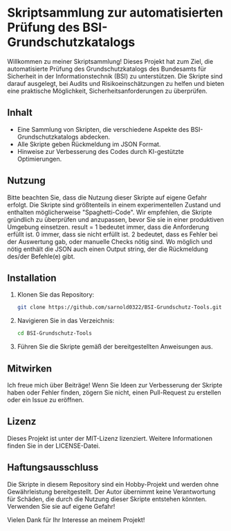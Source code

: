 # Skriptsammlung zur automatisierten Prüfung des BSI-Grundschutzkatalogs

Willkommen zu meiner Skriptsammlung! Dieses Projekt hat zum Ziel, die automatisierte Prüfung des Grundschutzkatalogs des Bundesamts für Sicherheit in der Informationstechnik (BSI) zu unterstützen. Die Skripte sind darauf ausgelegt, bei Audits und Risikoeinschätzungen zu helfen und bieten eine praktische Möglichkeit, Sicherheitsanforderungen zu überprüfen.

## Inhalt

- Eine Sammlung von Skripten, die verschiedene Aspekte des BSI-Grundschutzkatalogs abdecken.
- Alle Skripte geben Rückmeldung im JSON Format. 
- Hinweise zur Verbesserung des Codes durch KI-gestützte Optimierungen.

## Nutzung

Bitte beachten Sie, dass die Nutzung dieser Skripte auf eigene Gefahr erfolgt. Die Skripte sind größtenteils in einem experimentellen Zustand und enthalten möglicherweise "Spaghetti-Code". Wir empfehlen, die Skripte gründlich zu überprüfen und anzupassen, bevor Sie sie in einer produktiven Umgebung einsetzen.
result = 1 bedeutet immer, dass die Anforderung erfüllt ist. 0 immer, dass sie nicht erfüllt ist. 2 bedeutet, dass es Fehler bei der Auswertung gab, oder manuelle Checks nötig sind. 
Wo möglich und nötig enthält die JSON auch einen Output string, der die Rückmeldung des/der Befehle(e) gibt.

## Installation

1. Klonen Sie das Repository:
   ```bash
   git clone https://github.com/sarnold0322/BSI-Grundschutz-Tools.git
   ```
2. Navigieren Sie in das Verzeichnis:
   ```bash
   cd BSI-Grundschutz-Tools
   ```
3. Führen Sie die Skripte gemäß der bereitgestellten Anweisungen aus.

## Mitwirken

Ich freue mich über Beiträge! Wenn Sie Ideen zur Verbesserung der Skripte haben oder Fehler finden, zögern Sie nicht, einen Pull-Request zu erstellen oder ein Issue zu eröffnen.

## Lizenz

Dieses Projekt ist unter der MIT-Lizenz lizenziert. Weitere Informationen finden Sie in der LICENSE-Datei.

## Haftungsausschluss

Die Skripte in diesem Repository sind ein Hobby-Projekt und werden ohne Gewährleistung bereitgestellt. Der Autor übernimmt keine Verantwortung für Schäden, die durch die Nutzung dieser Skripte entstehen könnten. Verwenden Sie sie auf eigene Gefahr!

Vielen Dank für Ihr Interesse an meinem Projekt!
